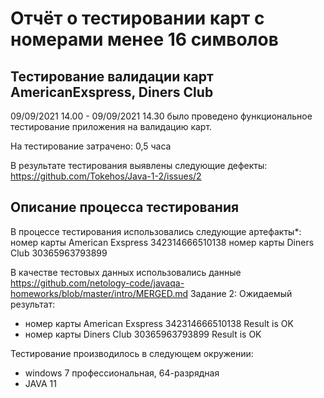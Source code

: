 # Отчёт о тестировании карт с номерами менее 16 символов

## Тестирование валидации карт AmericanExspress, Diners Club

09/09/2021 14.00 - 09/09/2021 14.30 было проведено функциональное тестирование приложения на валидацию карт.

На тестирование затрачено: 0,5 часа

В результате тестирования выявлены следующие дефекты:
https://github.com/Tokehos/Java-1-2/issues/2


## Описание процесса тестирования

В процессе тестирования использовались следующие артефакты*:
 номер карты American Exspress 342314666510138
 номер карты Diners Club 30365963793899

В качестве тестовых данных использовались данные https://github.com/netology-code/javaqa-homeworks/blob/master/intro/MERGED.md Задание 2:
 Ожидаемый результат:
* номер карты American Exspress 342314666510138 Result is OK
* номер карты Diners Club 30365963793899 Result is OK


Тестирование производилось в следующем окружении:
* windows 7 профессиональная, 64-разрядная
* JAVA 11
